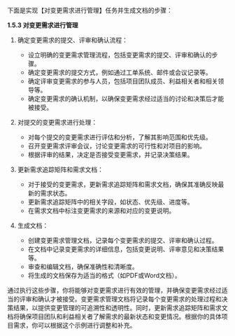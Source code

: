 下面是实现【对变更需求进行管理】任务并生成文档的步骤：

**1.5.3 对变更需求进行管理**

1. 确定变更需求的提交、评审和确认流程：

   - 设立明确的变更需求管理流程，包括变更需求的提交、评审和确认的步骤。
   - 确定变更需求的提交方式，例如通过工单系统、邮件或会议记录等。
   - 确定评审变更需求的参与人员，包括项目团队成员、利益相关者和相关领导等。
   - 确定变更需求的确认机制，以确保变更需求经过适当的讨论和决策后才能被接受。

2. 对提交的变更需求进行处理：

   - 对每个提交的变更需求进行评估和分析，了解其影响范围和优先级。
   - 召开变更需求评审会议，讨论变更需求的可行性和对项目的影响。
   - 根据评审的结果，决定是否接受变更需求，并记录决策结果。

3. 更新需求追踪矩阵和需求文档：

   - 对于接受的变更需求，更新需求追踪矩阵和需求文档，确保其准确反映最新的需求状态。
   - 更新需求追踪矩阵中的相关字段，如状态、优先级、进度等。
   - 在需求文档中标注变更需求的来源和对应的变更说明。

4. 生成文档：

   - 创建变更需求管理文档，记录每个变更需求的提交、评审和确认过程。
   - 在文档中记录变更需求的详细信息，包括变更说明、评审意见和决策结果等。
   - 审查和编辑文档，确保准确性和清晰度。
   - 将生成的文档保存为适当的格式（如PDF或Word文档）。

通过执行这些步骤，你将能够对变更需求进行有效的管理，并确保变更需求经过适当的评审和确认才被接受。变更需求管理文档将记录每个变更需求的处理过程和决策结果，以提供变更管理的可追溯性和透明性。同时，更新需求追踪矩阵和需求文档将确保项目团队和利益相关者了解需求的最新状态和变更情况。根据你的具体项目需求，你可以根据这个示例进行调整和补充。
